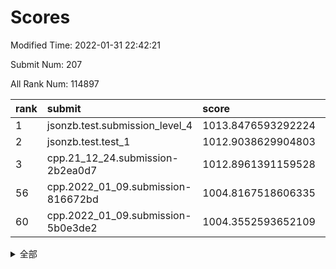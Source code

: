 # Scores

Modified Time: 2022-01-31 22:42:21

Submit Num: 207

All Rank Num: 114897

| rank |               submit               |       score        |       sigma        | pk_num |
| :--- | :--------------------------------- | :----------------- | :----------------- | :----- |
| 1    | jsonzb.test.submission_level_4     | 1013.8476593292224 | 0.8303192366659891 | 2221   |
| 2    | jsonzb.test.test_1                 | 1012.9038629904803 | 0.8276106975208305 | 2219   |
| 3    | cpp.21_12_24.submission-2b2ea0d7   | 1012.8961391159528 | 0.8310612795694403 | 2222   |
| 56   | cpp.2022_01_09.submission-816672bd | 1004.8167518606335 | 0.7137891554745572 | 2228   |
| 60   | cpp.2022_01_09.submission-5b0e3de2 | 1004.3552593652109 | 0.7217354179943763 | 2217   |


<details>
<summary>全部</summary>

| rank |                 submit                 |       score        |       sigma        | pk_num |
| :--- | :------------------------------------- | :----------------- | :----------------- | :----- |
| 1    | jsonzb.test.submission_level_4         | 1013.8476593292224 | 0.8303192366659891 | 2221   |
| 2    | jsonzb.test.test_1                     | 1012.9038629904803 | 0.8276106975208305 | 2219   |
| 3    | cpp.21_12_24.submission-2b2ea0d7       | 1012.8961391159528 | 0.8310612795694403 | 2222   |
| 4    | gobigger.level_3.submission_level_3_45 | 1012.8642443447507 | 0.8041759263460252 | 2225   |
| 5    | gobigger.level_3.submission_level_3_36 | 1012.4166742188785 | 0.7769752248476348 | 2220   |
| 6    | gobigger.level_3.submission_level_3_8  | 1011.6718106926319 | 0.8032434536396349 | 2221   |
| 7    | gobigger.level_3.submission_level_3_25 | 1011.6205150677605 | 0.7858154486092237 | 2224   |
| 8    | gobigger.level_3.submission_level_3_31 | 1011.0426620229482 | 0.7869483121293914 | 2219   |
| 9    | gobigger.level_3.submission_level_3_39 | 1010.8635032183699 | 0.7725097956493381 | 2221   |
| 10   | gobigger.level_3.submission_level_3_35 | 1010.5770782052163 | 0.8089415396982599 | 2219   |
| 11   | gobigger.level_3.submission_level_3_0  | 1010.5502803670634 | 0.7701055820935767 | 2219   |
| 12   | gobigger.level_3.submission_level_3_12 | 1010.5047060141632 | 0.7645989823826179 | 2226   |
| 13   | gobigger.level_3.submission_level_3_18 | 1010.4273865722924 | 0.7466000373551572 | 2219   |
| 14   | gobigger.level_3.submission_level_3_4  | 1010.413704892345  | 0.780858700389011  | 2224   |
| 15   | gobigger.level_3.submission_level_3_33 | 1010.2805897571297 | 0.7528235215016084 | 2222   |
| 16   | gobigger.level_3.submission_level_3_26 | 1010.2623235210107 | 0.7523829212097748 | 2216   |
| 17   | gobigger.level_3.submission_level_3_2  | 1010.2399252325453 | 0.7562481802541684 | 2218   |
| 18   | gobigger.level_3.submission_level_3_9  | 1010.1916739756721 | 0.7599149814860537 | 2222   |
| 19   | gobigger.level_3.submission_level_3_40 | 1010.1813265868531 | 0.7578084561422517 | 2220   |
| 20   | gobigger.level_3.submission_level_3_49 | 1010.1682010535695 | 0.7653353918378315 | 2225   |
| 21   | gobigger.level_3.submission_level_3_37 | 1010.145361378498  | 0.7835571932223354 | 2217   |
| 22   | gobigger.level_3.submission_level_3_28 | 1010.05501661884   | 0.7612171285570241 | 2227   |
| 23   | gobigger.level_3.submission_level_3_14 | 1009.9240358773607 | 0.7528625634553497 | 2220   |
| 24   | gobigger.level_3.submission_level_3_42 | 1009.8936922008032 | 0.7635236939183936 | 2214   |
| 25   | gobigger.level_3.submission_level_3_48 | 1009.8740266391853 | 0.7366897440569357 | 2223   |
| 26   | gobigger.level_3.submission_level_3_24 | 1009.8463966003892 | 0.7371270252706125 | 2222   |
| 27   | gobigger.level_3.submission_level_3_15 | 1009.7832298396081 | 0.7372679869745963 | 2223   |
| 28   | gobigger.level_3.submission_level_3_38 | 1009.7447784532332 | 0.7690150028098522 | 2214   |
| 29   | gobigger.level_3.submission_level_3_21 | 1009.6798044069312 | 0.7542385342586566 | 2224   |
| 30   | gobigger.level_3.submission_level_3_3  | 1009.6529384537167 | 0.7562371579880778 | 2222   |
| 31   | gobigger.level_3.submission_level_3_13 | 1009.621116835009  | 0.762362135130546  | 2224   |
| 32   | gobigger.level_3.submission_level_3_20 | 1009.569695866173  | 0.7596861154778778 | 2223   |
| 33   | gobigger.level_3.submission_level_3_5  | 1009.5201040664657 | 0.7476807121201792 | 2215   |
| 34   | gobigger.level_3.submission_level_3_10 | 1009.5107982848597 | 0.7475287565789638 | 2218   |
| 35   | gobigger.level_3.submission_level_3_30 | 1009.4751766269927 | 0.767711670697123  | 2220   |
| 36   | gobigger.level_3.submission_level_3_27 | 1009.4571094685326 | 0.7426798739639981 | 2219   |
| 37   | gobigger.level_3.submission_level_3_43 | 1009.4201402609597 | 0.7564217326351704 | 2219   |
| 38   | gobigger.level_3.submission_level_3_16 | 1009.380717117071  | 0.7326149004694992 | 2218   |
| 39   | gobigger.level_3.submission_level_3_11 | 1009.3169847535881 | 0.7554236670467754 | 2221   |
| 40   | gobigger.level_3.submission_level_3_6  | 1009.3056063834729 | 0.759655128120137  | 2216   |
| 41   | gobigger.level_3.submission_level_3_7  | 1009.2966458121889 | 0.743423787420551  | 2218   |
| 42   | gobigger.level_3.submission_level_3_41 | 1009.2293969467662 | 0.764341142594793  | 2219   |
| 43   | gobigger.level_3.submission_level_3_29 | 1009.2025863117132 | 0.7607640872024535 | 2219   |
| 44   | gobigger.level_3.submission_level_3_1  | 1009.18648614856   | 0.7405493069315425 | 2217   |
| 45   | gobigger.level_3.submission_level_3_22 | 1009.1367005181553 | 0.7490550915662003 | 2217   |
| 46   | gobigger.level_3.submission_level_3_44 | 1009.0655337708772 | 0.7233631699866064 | 2222   |
| 47   | gobigger.level_3.submission_level_3_34 | 1009.0436210932636 | 0.7396238342459684 | 2219   |
| 48   | gobigger.level_3.submission_level_3_19 | 1008.9697202045543 | 0.7527898894211922 | 2217   |
| 49   | gobigger.level_3.submission_level_3_23 | 1008.9633318543957 | 0.7540395381500614 | 2219   |
| 50   | gobigger.level_3.submission_level_3_47 | 1008.8488606822186 | 0.7420128454723159 | 2225   |
| 51   | gobigger.level_3.submission_level_3_32 | 1008.654443926443  | 0.7547570043622895 | 2223   |
| 52   | gobigger.level_3.submission_level_3_46 | 1008.2688131972072 | 0.7377601202216935 | 2224   |
| 53   | gobigger.level_3.submission_level_3_17 | 1007.807768141026  | 0.7569928291963884 | 2220   |
| 54   | gobigger.level_1.submission_level_1_30 | 1005.5722630964448 | 0.7226866553018019 | 2216   |
| 55   | gobigger.level_1.submission_level_1_8  | 1004.8677712705224 | 0.7132707302027758 | 2218   |
| 56   | cpp.2022_01_09.submission-816672bd     | 1004.8167518606335 | 0.7137891554745572 | 2228   |
| 57   | gobigger.level_1.submission_level_1_32 | 1004.6194471672497 | 0.7221979341437406 | 2221   |
| 58   | gobigger.level_1.submission_level_1_1  | 1004.5505568842242 | 0.7206658277176321 | 2219   |
| 59   | gobigger.level_1.submission_level_1_22 | 1004.3564687581032 | 0.7181751809373553 | 2224   |
| 60   | cpp.2022_01_09.submission-5b0e3de2     | 1004.3552593652109 | 0.7217354179943763 | 2217   |
| 61   | gobigger.level_1.submission_level_1_17 | 1004.3107411432208 | 0.7045377780863171 | 2221   |
| 62   | gobigger.level_1.submission_level_1_19 | 1004.0386234888181 | 0.7101830455648322 | 2218   |
| 63   | gobigger.level_1.submission_level_1_31 | 1004.0179025939461 | 0.7147835479490247 | 2218   |
| 64   | gobigger.level_1.submission_level_1_6  | 1003.9941332838209 | 0.7057320442763594 | 2220   |
| 65   | gobigger.level_1.submission_level_1_34 | 1003.9590677355167 | 0.7203854846441156 | 2218   |
| 66   | gobigger.level_1.submission_level_1_12 | 1003.8629444944149 | 0.7123675910249214 | 2217   |
| 67   | gobigger.level_1.submission_level_1_14 | 1003.8570453207346 | 0.71695703998535   | 2220   |
| 68   | gobigger.level_1.submission_level_1_39 | 1003.8535834339157 | 0.7103700938729551 | 2219   |
| 69   | gobigger.level_1.submission_level_1_42 | 1003.5867468272589 | 0.7227530843709717 | 2224   |
| 70   | gobigger.level_1.submission_level_1_29 | 1003.5546190358211 | 0.7146743032550736 | 2221   |
| 71   | gobigger.level_1.submission_level_1_41 | 1003.5254214622211 | 0.7166707662896143 | 2224   |
| 72   | gobigger.level_1.submission_level_1_43 | 1003.4661770574428 | 0.7263114727007263 | 2225   |
| 73   | gobigger.level_1.submission_level_1_49 | 1003.438702956155  | 0.7088905781264035 | 2224   |
| 74   | gobigger.level_1.submission_level_1_26 | 1003.4176478255557 | 0.7149969682215918 | 2219   |
| 75   | gobigger.level_1.submission_level_1_15 | 1003.3524233990297 | 0.7293660980089494 | 2219   |
| 76   | gobigger.level_1.submission_level_1_10 | 1003.3517721365583 | 0.7273975942156364 | 2218   |
| 77   | gobigger.level_1.submission_level_1_24 | 1003.2406385720395 | 0.7124255330690286 | 2221   |
| 78   | gobigger.level_1.submission_level_1_13 | 1003.1234567443975 | 0.7229576765011277 | 2220   |
| 79   | gobigger.level_1.submission_level_1_21 | 1003.1159265909246 | 0.7175945021303435 | 2219   |
| 80   | gobigger.level_1.submission_level_1_35 | 1003.1133144496785 | 0.7070811448387107 | 2219   |
| 81   | gobigger.level_1.submission_level_1_38 | 1003.1054009745312 | 0.707326162190448  | 2216   |
| 82   | gobigger.level_1.submission_level_1_48 | 1003.0903283621207 | 0.7157828151727622 | 2220   |
| 83   | gobigger.level_1.submission_level_1_0  | 1003.0741069779341 | 0.7087732784232819 | 2224   |
| 84   | gobigger.level_1.submission_level_1_44 | 1003.0665521344624 | 0.7236272545269233 | 2226   |
| 85   | gobigger.level_1.submission_level_1_40 | 1003.0033725178167 | 0.7250132853378919 | 2223   |
| 86   | gobigger.level_1.submission_level_1_37 | 1002.9407974013288 | 0.7192687597566623 | 2220   |
| 87   | gobigger.level_1.submission_level_1_47 | 1002.887413746523  | 0.7116465042979878 | 2220   |
| 88   | gobigger.level_1.submission_level_1_9  | 1002.8777907882742 | 0.7129970406572992 | 2218   |
| 89   | gobigger.level_1.submission_level_1_45 | 1002.8667524751553 | 0.7212992027852946 | 2215   |
| 90   | gobigger.level_1.submission_level_1_4  | 1002.8361012363133 | 0.7203435081164347 | 2218   |
| 91   | gobigger.level_1.submission_level_1_5  | 1002.8009943335956 | 0.720697415806705  | 2221   |
| 92   | gobigger.level_1.submission_level_1_23 | 1002.7551610943191 | 0.7159188752085912 | 2221   |
| 93   | gobigger.level_1.submission_level_1_46 | 1002.7380109522634 | 0.721394852584519  | 2217   |
| 94   | gobigger.level_1.submission_level_1_3  | 1002.6995407463907 | 0.7098291423500783 | 2222   |
| 95   | gobigger.level_1.submission_level_1_25 | 1002.6859062853531 | 0.7113773422181651 | 2214   |
| 96   | gobigger.level_1.submission_level_1_33 | 1002.546249669908  | 0.7076470948011578 | 2218   |
| 97   | gobigger.level_1.submission_level_1_16 | 1002.5156464509802 | 0.7118904547716763 | 2220   |
| 98   | gobigger.level_1.submission_level_1_20 | 1002.401211478679  | 0.7094825333075504 | 2223   |
| 99   | gobigger.level_1.submission_level_1_28 | 1002.2979374773226 | 0.713521476796012  | 2219   |
| 100  | gobigger.level_1.submission_level_1_27 | 1002.2040281222445 | 0.717972304390048  | 2225   |
| 101  | gobigger.level_1.submission_level_1_36 | 1002.0786265092524 | 0.7083618927427893 | 2213   |
| 102  | gobigger.level_1.submission_level_1_18 | 1002.0293602319732 | 0.697202319897719  | 2213   |
| 103  | gobigger.level_1.submission_level_1_11 | 1002.000152020262  | 0.705315526049358  | 2223   |
| 104  | gobigger.level_1.submission_level_1_2  | 1001.9237997988982 | 0.7082405109600836 | 2222   |
| 105  | gobigger.level_1.submission_level_1_7  | 1000.9073992499145 | 0.7123602526741405 | 2218   |
| 106  | gobigger.random.submission_random_45   | 997.337244182305   | 0.6978268018406891 | 2216   |
| 107  | gobigger.random.submission_random_22   | 996.9403704236399  | 0.7089071977697603 | 2220   |
| 108  | gobigger.random.submission_random_43   | 996.8957970353981  | 0.7138973292475672 | 2224   |
| 109  | gobigger.random.submission_random_34   | 996.8811719604748  | 0.7011003869244887 | 2215   |
| 110  | gobigger.random.submission_random_36   | 996.7876970802249  | 0.7034933391576326 | 2216   |
| 111  | gobigger.random.submission_random_1    | 996.7262839415265  | 0.7112556078715714 | 2223   |
| 112  | gobigger.random.submission_random_38   | 996.6263422622459  | 0.704899569955835  | 2225   |
| 113  | gobigger.random.submission_random_19   | 996.5994699116741  | 0.7103960607729954 | 2223   |
| 114  | gobigger.random.submission_random_26   | 996.5954666137667  | 0.6967279851988705 | 2223   |
| 115  | gobigger.random.submission_random_28   | 996.558963342508   | 0.7263562522904922 | 2217   |
| 116  | gobigger.random.submission_random_21   | 996.47122276819    | 0.6983427338358389 | 2217   |
| 117  | gobigger.random.submission_random_16   | 996.3546935753608  | 0.7043983100968566 | 2221   |
| 118  | gobigger.random.submission_random_23   | 996.350678038023   | 0.7097405060279327 | 2218   |
| 119  | gobigger.random.submission_random_35   | 996.3477707015036  | 0.7058229774352728 | 2221   |
| 120  | gobigger.random.submission_random_8    | 996.3054425117144  | 0.7047245273228945 | 2224   |
| 121  | gobigger.random.submission_random_5    | 996.1758953629787  | 0.7129820247957823 | 2224   |
| 122  | gobigger.random.submission_random_20   | 996.0619701383544  | 0.7036088279392828 | 2220   |
| 123  | gobigger.random.submission_random_6    | 996.0298166479992  | 0.7170708083401646 | 2219   |
| 124  | gobigger.random.submission_random_3    | 996.0121226886567  | 0.7023603656548985 | 2219   |
| 125  | gobigger.random.submission_random_47   | 996.0090680763752  | 0.7147169199843167 | 2218   |
| 126  | gobigger.random.submission_random_37   | 995.9457879580553  | 0.7271004714198936 | 2222   |
| 127  | gobigger.random.submission_random_49   | 995.9144579331344  | 0.7092494076479281 | 2225   |
| 128  | gobigger.random.submission_random_27   | 995.877372856212   | 0.7197419924419654 | 2220   |
| 129  | gobigger.random.submission_random_11   | 995.8767940857252  | 0.7091593236059318 | 2222   |
| 130  | gobigger.random.submission_random_18   | 995.8742794866185  | 0.7183401758364045 | 2222   |
| 131  | gobigger.random.submission_random_17   | 995.8322208444989  | 0.7037482152030787 | 2227   |
| 132  | gobigger.random.submission_random_30   | 995.8061761805833  | 0.7121185779455661 | 2221   |
| 133  | gobigger.random.submission_random_12   | 995.6699651886524  | 0.7040467851043931 | 2218   |
| 134  | gobigger.random.submission_random_7    | 995.6447348645816  | 0.7036564986017061 | 2221   |
| 135  | gobigger.random.submission_random_42   | 995.6394145313758  | 0.6998134981558586 | 2220   |
| 136  | gobigger.random.submission_random_24   | 995.4986513315836  | 0.7021989683259884 | 2222   |
| 137  | gobigger.random.submission_random_2    | 995.490353996708   | 0.7151485904497277 | 2216   |
| 138  | gobigger.random.submission_random_48   | 995.4865464169679  | 0.7080905921924591 | 2227   |
| 139  | gobigger.random.submission_random_15   | 995.4595482917924  | 0.7046963973390384 | 2214   |
| 140  | gobigger.random.submission_random_32   | 995.4218711390664  | 0.7258447133924966 | 2222   |
| 141  | gobigger.random.submission_random_14   | 995.4185727537229  | 0.7182343191368451 | 2222   |
| 142  | gobigger.random.submission_random_9    | 995.4054208013911  | 0.7070267463794916 | 2218   |
| 143  | gobigger.random.submission_random_31   | 995.2614250376093  | 0.7193210862196278 | 2225   |
| 144  | gobigger.random.submission_random_0    | 995.2554006233207  | 0.699861879620089  | 2225   |
| 145  | gobigger.random.submission_random_44   | 995.2548792776898  | 0.7191467515199486 | 2219   |
| 146  | gobigger.random.submission_random_46   | 995.1882312360425  | 0.7021439564351908 | 2223   |
| 147  | gobigger.random.submission_random_25   | 995.1841627342282  | 0.7055743114670552 | 2220   |
| 148  | gobigger.random.submission_random_41   | 995.0764558961702  | 0.7209107490726008 | 2220   |
| 149  | gobigger.random.submission_random_40   | 995.0490207568539  | 0.7073921763954184 | 2223   |
| 150  | gobigger.random.submission_random_10   | 994.8777644236302  | 0.7127250648281592 | 2224   |
| 151  | gobigger.random.submission_random_29   | 994.8261870753154  | 0.703275758721672  | 2214   |
| 152  | gobigger.random.submission_random_13   | 994.8169121341831  | 0.6988898750692842 | 2218   |
| 153  | gobigger.random.submission_random_33   | 994.633265241636   | 0.7144955443280916 | 2220   |
| 154  | gobigger.level_2.submission_level_2_26 | 994.5433113855794  | 0.7139154557576703 | 2219   |
| 155  | gobigger.random.submission_random_39   | 994.5068078358242  | 0.7149283211308962 | 2219   |
| 156  | gobigger.random.submission_random_4    | 994.2557447963071  | 0.7230726177334639 | 2218   |
| 157  | gobigger.level_2.submission_level_2_34 | 994.2536616605147  | 0.7203238541334277 | 2219   |
| 158  | gobigger.level_2.submission_level_2_27 | 993.970853077169   | 0.7259509357381804 | 2224   |
| 159  | gobigger.level_2.submission_level_2_8  | 993.5785299575742  | 0.7356492978114861 | 2218   |
| 160  | gobigger.level_2.submission_level_2_15 | 993.5444348819534  | 0.7259003030375211 | 2215   |
| 161  | gobigger.level_2.submission_level_2_9  | 993.2755884730561  | 0.7472844189831894 | 2213   |
| 162  | gobigger.level_2.submission_level_2_48 | 993.2470716841093  | 0.7333384535493708 | 2219   |
| 163  | gobigger.level_2.submission_level_2_23 | 993.1798638149265  | 0.736913245998054  | 2217   |
| 164  | gobigger.level_2.submission_level_2_21 | 993.0651790857403  | 0.7313351248249974 | 2219   |
| 165  | gobigger.level_2.submission_level_2_11 | 993.0452423064379  | 0.7417491938069046 | 2221   |
| 166  | gobigger.level_2.submission_level_2_17 | 992.8290530080748  | 0.736599159898197  | 2222   |
| 167  | gobigger.level_2.submission_level_2_44 | 992.788142327841   | 0.7311497167019686 | 2223   |
| 168  | gobigger.level_2.submission_level_2_31 | 992.7440120673347  | 0.7483592294329436 | 2224   |
| 169  | gobigger.level_2.submission_level_2_0  | 992.7209383431507  | 0.7361231846007364 | 2221   |
| 170  | gobigger.level_2.submission_level_2_22 | 992.6436868437346  | 0.7415827869317609 | 2219   |
| 171  | gobigger.level_2.submission_level_2_45 | 992.6158042318027  | 0.741362190341469  | 2222   |
| 172  | gobigger.level_2.submission_level_2_6  | 992.5139278818582  | 0.7414164708615266 | 2226   |
| 173  | gobigger.level_2.submission_level_2_40 | 992.3524390736856  | 0.7469283089334647 | 2221   |
| 174  | gobigger.level_2.submission_level_2_14 | 992.3482320599908  | 0.7674980651386919 | 2222   |
| 175  | gobigger.level_2.submission_level_2_18 | 992.3339262905977  | 0.7669855536963869 | 2223   |
| 176  | gobigger.level_2.submission_level_2_37 | 992.3276302798586  | 0.7604882362103023 | 2223   |
| 177  | gobigger.level_2.submission_level_2_49 | 992.2890128821759  | 0.7339937642976689 | 2221   |
| 178  | gobigger.level_2.submission_level_2_35 | 992.2509606218154  | 0.7428854659045527 | 2221   |
| 179  | gobigger.level_2.submission_level_2_36 | 992.2468439204058  | 0.7363295552675037 | 2220   |
| 180  | gobigger.level_2.submission_level_2_30 | 992.2013271387817  | 0.7375097090319456 | 2210   |
| 181  | gobigger.level_2.submission_level_2_25 | 992.170358281032   | 0.7475853520651854 | 2217   |
| 182  | gobigger.level_2.submission_level_2_24 | 992.1509390797971  | 0.7378894516405415 | 2219   |
| 183  | gobigger.level_2.submission_level_2_41 | 992.0679560645814  | 0.7419938050957631 | 2221   |
| 184  | gobigger.level_2.submission_level_2_5  | 992.0461786569728  | 0.7338638945797947 | 2222   |
| 185  | gobigger.level_2.submission_level_2_29 | 991.9880302615823  | 0.7419020346358617 | 2221   |
| 186  | gobigger.level_2.submission_level_2_38 | 991.9481701698062  | 0.7491996208186553 | 2219   |
| 187  | gobigger.level_2.submission_level_2_28 | 991.947195568655   | 0.7493160325940909 | 2223   |
| 188  | gobigger.level_2.submission_level_2_46 | 991.9201330810905  | 0.734046120542501  | 2221   |
| 189  | gobigger.level_2.submission_level_2_12 | 991.8803512173047  | 0.7411795731922776 | 2222   |
| 190  | gobigger.level_2.submission_level_2_2  | 991.7864868655279  | 0.7362108739524084 | 2219   |
| 191  | gobigger.level_2.submission_level_2_1  | 991.7421616083208  | 0.7451619219898782 | 2217   |
| 192  | gobigger.level_2.submission_level_2_19 | 991.7072232577394  | 0.7343159874298362 | 2215   |
| 193  | gobigger.level_2.submission_level_2_13 | 991.6352671041896  | 0.7177652687126534 | 2225   |
| 194  | gobigger.level_2.submission_level_2_47 | 991.5235959778637  | 0.7492084589099552 | 2218   |
| 195  | gobigger.level_2.submission_level_2_7  | 991.4857565414432  | 0.748124888953295  | 2219   |
| 196  | gobigger.level_2.submission_level_2_4  | 991.3717862706239  | 0.7456779144948144 | 2223   |
| 197  | gobigger.level_2.submission_level_2_10 | 991.3416241808513  | 0.7483250598238905 | 2216   |
| 198  | gobigger.level_2.submission_level_2_39 | 991.2328656699     | 0.7539836696911646 | 2224   |
| 199  | gobigger.level_2.submission_level_2_32 | 991.2009366033291  | 0.7545570112477484 | 2221   |
| 200  | gobigger.level_2.submission_level_2_16 | 991.1914007389281  | 0.7171632233964311 | 2219   |
| 201  | gobigger.level_2.submission_level_2_33 | 991.079678524758   | 0.7516928841453451 | 2223   |
| 202  | gobigger.level_2.submission_level_2_3  | 990.7006229421403  | 0.7683177760321598 | 2221   |
| 203  | gobigger.level_2.submission_level_2_43 | 990.2508549854172  | 0.7454812148703599 | 2216   |
| 204  | gobigger.level_2.submission_level_2_42 | 990.1286591930585  | 0.7660020631879311 | 2222   |
| 205  | gobigger.level_2.submission_level_2_20 | 990.1286086655756  | 0.7724708419371202 | 2218   |
| 206  | gobigger.none.submission_none_1        | 978.238166142052   | 1.1300902122857976 | 2219   |
| 207  | gobigger.none.submission_none_0        | 977.0446337852484  | 1.2890471610274876 | 2223   |

</details>